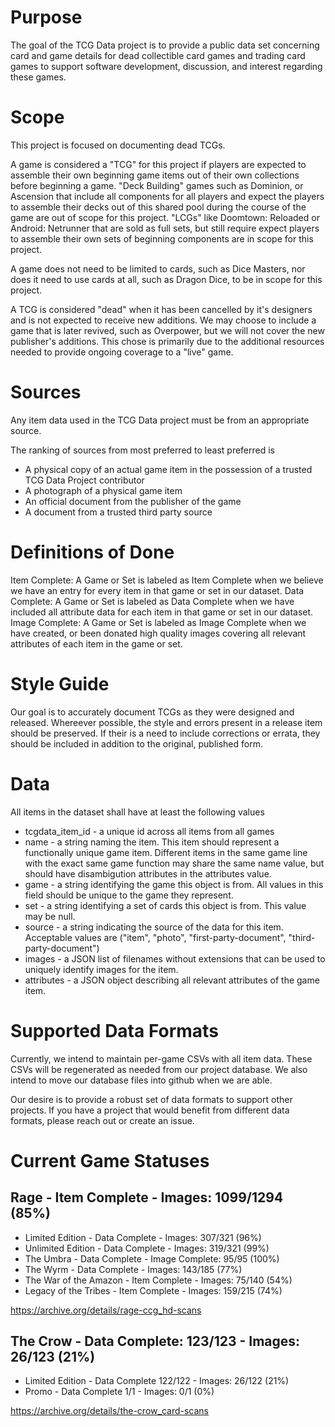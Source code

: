 # Purpose
The goal of the TCG Data project is to provide a public data set concerning card and game details for dead collectible card games and trading card games to support software development, discussion, and interest regarding these games.

# Scope
This project is focused on documenting dead TCGs.  

A game is considered a "TCG" for this project if players are expected to assemble their own beginning game items out of their own collections before beginning a game.  "Deck Building" games such as Dominion, or Ascension that include all components for all players and expect the players to assemble their decks out of this shared pool during the course of the game are out of scope for this project. "LCGs" like Doomtown: Reloaded or Android: Netrunner that are sold as full sets, but still require expect players to assemble their own sets of beginning components are in scope for this project.

A game does not need to be limited to cards, such as Dice Masters, nor does it need to use cards at all, such as Dragon Dice, to be in scope for this project. 

A TCG is considered "dead" when it has been cancelled by it's designers and is not expected to receive new additions.  We may choose to include a game that is later revived, such as Overpower, but we will not cover the new publisher's additions.  This chose is primarily due to the additional resources needed to provide ongoing coverage to a "live" game.

# Sources
Any item data used in the TCG Data project must be from an appropriate source.

The ranking of sources from most preferred to least preferred is
* A physical copy of an actual game item in the possession of a trusted TCG Data Project contributor
* A photograph of a physical game item
* An official document from the publisher of the game
* A document from a trusted third party source

# Definitions of Done
Item Complete: A Game or Set is labeled as Item Complete when we believe we have an entry for every item in that game or set in our dataset.
Data Complete: A Game or Set is labeled as Data Complete when we have included all attribute data for each item in that game or set in our dataset.
Image Complete: A Game or Set is labeled as Image Complete when we have created, or been donated high quality images covering all relevant attributes of each item in the game or set.

# Style Guide
Our goal is to accurately document TCGs as they were designed and released. Whereever possible, the style and errors present in a release item should be preserved.  If their is a need to include corrections or errata, they should be included in addition to the original, published form. 

# Data
All items in the dataset shall have at least the following values

- tcgdata_item_id - a unique id across all items from all games
- name - a string naming the item.  This item should represent a functionally unique game item.  Different items in the same game line with the exact same game function may share the same name value, but should have disambigution attributes in the attributes value. 
- game - a string identifying the game this object is from.  All values in this field should be unique to the game they represent.
- set - a string identifying a set of cards this object is from.  This value may be null.
- source - a string indicating the source of the data for this item.   Acceptable values are ("item", "photo", "first-party-document", "third-party-document")
- images - a JSON list of filenames without extensions that can be used to uniquely identify images for the item.
- attributes - a JSON object describing all relevant attributes of the game item.

# Supported Data Formats
Currently, we intend to maintain per-game CSVs with all item data. These CSVs will be regenerated as needed from our project database.  We also intend to move our database files into github when we are able.

Our desire is to provide a robust set of data formats to support other projects.  If you have a project that would benefit from different data formats, please reach out or create an issue. 

# Current Game Statuses
## Rage - Item Complete - Images: 1099/1294 (85%)
- Limited Edition - Data Complete - Images: 307/321 (96%)
- Unlimited Edition - Data Complete - Images: 319/321 (99%)
- The Umbra - Data Complete - Image Complete: 95/95 (100%)
- The Wyrm - Data Complete - Images: 143/185 (77%)
- The War of the Amazon - Item Complete - Images: 75/140 (54%)
- Legacy of the Tribes - Item Complete - Images: 159/215 (74%)

https://archive.org/details/rage-ccg_hd-scans

## The Crow - Data Complete: 123/123 - Images: 26/123 (21%)
- Limited Edition - Data Complete 122/122 - Images: 26/122 (21%)
- Promo - Data Complete 1/1 - Images: 0/1 (0%)

https://archive.org/details/the-crow_card-scans

